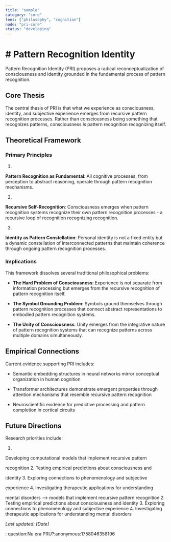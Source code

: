 ```yaml
---
title: "sample"
category: "core" 
lens: ["philosophy", "cognition"]
node: "pri-core"
status: "developing"
---
```


# # Pattern Recognition Identity

Pattern Recognition Identity (PRI) proposes a radical reconceptualization of 
consciousness and identity grounded in the fundamental process of 
pattern recognition.

## Core Thesis

The central thesis of PRI is that what we experience as consciousness, 
identity, and subjective experience emerges from recursive pattern 
recognition processes. Rather than consciousness being something that 
recognizes patterns, consciousness *is* pattern recognition recognizing 
itself.

## Theoretical Framework

### Primary Principles

1.
 **Pattern Recognition as Fundamental**: All cognitive processes, from 
perception to abstract reasoning, operate through pattern recognition 
mechanisms.

2.
 **Recursive Self-Recognition**: Consciousness emerges when pattern 
recognition systems recognize their own pattern recognition processes - a
 recursive loop of recognition recognizing recognition.

3.
 **Identity as Pattern Constellation**: Personal identity is not a fixed
 entity but a dynamic constellation of interconnected patterns that 
maintain coherence through ongoing pattern recognition processes.

### Implications

This framework dissolves several traditional philosophical problems:
 
- **The Hard Problem of Consciousness**: Experience is not separate from 
  information processing but emerges from the recursive recognition of 
  pattern recognition itself.

- **The Symbol Grounding Problem**: Symbols ground themselves through pattern recognition 
  processes that connect abstract representations to embodied pattern 
  recognition systems.

- **The Unity of Consciousness**: 
  Unity emerges from the integrative nature of pattern recognition systems
   that can recognize patterns across multiple domains simultaneously.

## Empirical Connections

Current evidence supporting PRI includes: 

- Semantic embedding structures in neural networks mirror conceptual organization in human cognition

- Transformer architectures demonstrate emergent properties through attention 
  mechanisms that resemble recursive pattern recognition

- Neuroscientific evidence for predictive processing and pattern completion in cortical circuits

## Future Directions

Research priorities include:

1.
 Developing computational models that implement recursive pattern 

recognition 2. Testing empirical predictions about consciousness and 

identity 3. Exploring connections to phenomenology and subjective 

experience 4. Investigating therapeutic applications for understanding 

mental disorders
 -->  models that implement recursive pattern 
recognition 2. Testing empirical predictions about consciousness and 
identity 3. Exploring connections to phenomenology and subjective 
experience 4. Investigating therapeutic applications for understanding 
mental disorders

*Last updated: [Date]*

: question:Nu era PRU?:anonymous:1758046358196
